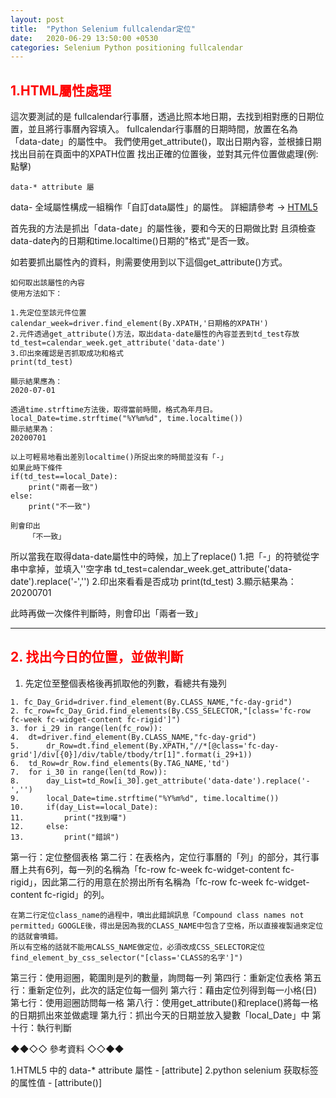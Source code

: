 ```yaml
---
layout: post
title:  "Python Selenium fullcalendar定位"
date:   2020-06-29 13:50:00 +0530
categories: Selenium Python positioning fullcalendar
---
```

<title><font color="#FF0000" style="font-weight:bold;">1. Selenium 定位fullcalendar 行事曆</font></title>




<h2><font color="#FF0000" style="font-weight:bold;">1.HTML屬性處理</font></h2>
這次要測試的是 fullcalendar行事曆，透過比照本地日期，去找到相對應的日期位置，並且將行事曆內容填入。
fullcalendar行事曆的日期時間，放置在名為「data-date」的屬性中。
我們使用get_attribute()，取出日期內容，並根據日期找出目前在頁面中的XPATH位置
找出正確的位置後，並對其元件位置做處理(例:點擊)


```
data-* attribute 屬
```

data- 全域屬性構成一組稱作「自訂data屬性」的屬性。
詳細請參考 -> [HTML5]


首先我的方法是抓出「data-date」的屬性後，要和今天的日期做比對
且須檢查data-date內的日期和time.localtime()日期的"格式"是否一致。

如若要抓出屬性內的資料，則需要使用到以下這個get_attribute()方式。

```
如何取出該屬性的內容
使用方法如下：

1.先定位至該元件位置
calendar_week=driver.find_element(By.XPATH,'日期格的XPATH')
2.元件透過get_attribute()方法，取出data-date屬性的內容並丟到td_test存放
td_test=calendar_week.get_attribute('data-date')
3.印出來確認是否抓取成功和格式
print(td_test)

顯示結果應為：
2020-07-01

透過time.strftime方法後，取得當前時間，格式為年月日。
local_Date=time.strftime("%Y%m%d", time.localtime())
顯示結果為：
20200701

以上可輕易地看出差別localtime()所捉出來的時間並沒有「-」
如果此時下條件
if(td_test==local_Date):
	print("兩者一致")
else:
	print("不一致")
	
則會印出
	「不一致」
```

所以當我在取得data-date屬性中的時候，加上了replace()
1.把「-」的符號從字串中拿掉，並填入''空字串
td_test=calendar_week.get_attribute('data-date').replace('-','')
2.印出來看看是否成功
print(td_test)
3.顯示結果為：
20200701

此時再做一次條件判斷時，則會印出「兩者一致」


<hr size="3px" align="center" width="100%">



<p></p>
<p></p>



<h2><font color="#FF0000" style="font-weight:bold;">2. 找出今日的位置，並做判斷</font></h2>

1. 先定位至整個表格後再抓取他的列數，看總共有幾列

```
1. fc_Day_Grid=driver.find_element(By.CLASS_NAME,"fc-day-grid")
2. fc_row=fc_Day_Grid.find_elements(By.CSS_SELECTOR,"[class='fc-row fc-week fc-widget-content fc-rigid']")
3. for i_29 in range(len(fc_row)):
4.	dt=driver.find_element(By.CLASS_NAME,"fc-day-grid")
5.		dr_Row=dt.find_element(By.XPATH,"//*[@class='fc-day-grid']/div[{0}]/div/table/tbody/tr[1]".format(i_29+1))
6.	td_Row=dr_Row.find_elements(By.TAG_NAME,'td')
7.	for i_30 in range(len(td_Row)):
8.		day_List=td_Row[i_30].get_attribute('data-date').replace('-','')
9.		local_Date=time.strftime("%Y%m%d", time.localtime())
10.		if(day_List==local_Date):
11.			print("找到囉")
12.		else:
13.			print("錯誤")
```

第一行：定位整個表格
第二行：在表格內，定位行事曆的「列」的部分，其行事曆上共有6列，每一列的名稱為「fc-row fc-week fc-widget-content fc-rigid」，因此第二行的用意在於撈出所有名稱為「fc-row fc-week fc-widget-content fc-rigid」的列。

```
在第二行定位class_name的過程中，噴出此錯誤訊息「Compound class names not permitted」GOOGLE後，得出是因為我的CLASS_NAME中包含了空格，所以直接複製過來定位的話就會噴錯。
所以有空格的話就不能用CALSS_NAME做定位，必須改成CSS_SELECTOR定位
find_element_by_css_selector("[class='CLASS的名字']")
```
第三行：使用迴圈，範圍則是列的數量，詢問每一列
第四行：重新定位表格
第五行：重新定位列，此次的話定位每一個列
第六行：藉由定位列得到每一小格(日)
第七行：使用迴圈訪問每一格
第八行：使用get_attribute()和replace()將每一格的日期抓出來並做處理
第九行：抓出今天的日期並放入變數「local_Date」中
第十行：執行判斷

<p></p>
<p></p>
<p></p>
<p></p>



<p>◆◆◇◇ 參考資料 ◇◇◆◆</p>

<p></p>
1.HTML5 中的 data-* attribute 屬性 - [attribute]
2.python selenium 获取标签的属性值 - [attribute()]

[HTML5]:https://pjchender.blogspot.com/2017/01/html-5-data-attribute.html
[attribute()]:https://blog.csdn.net/xm_csdn/article/details/53390649

<p></p>

